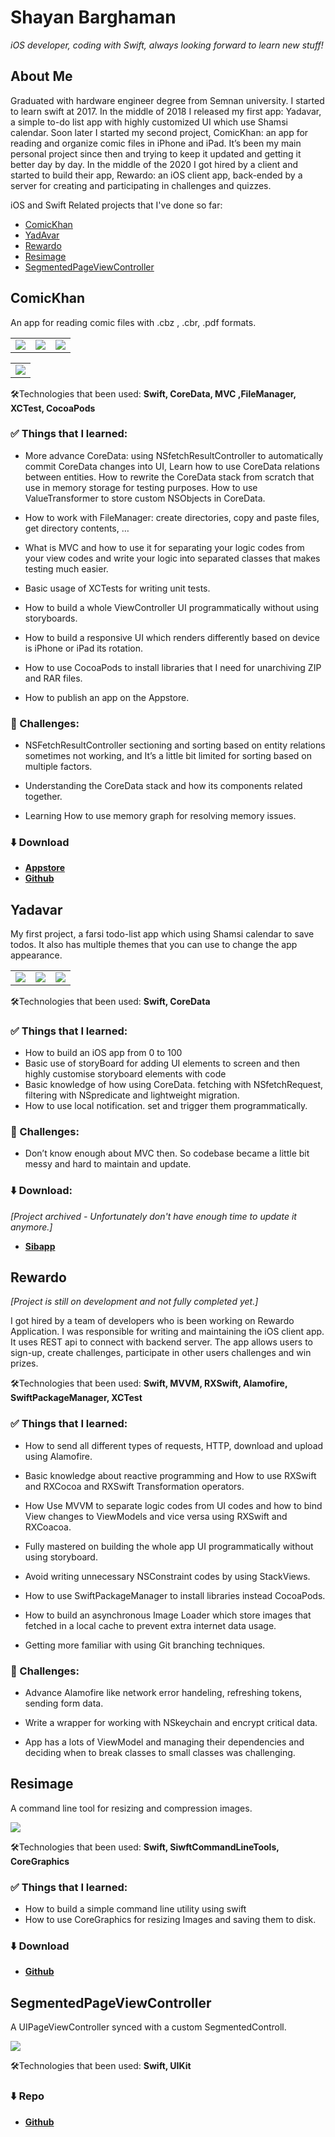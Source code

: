 # Shayan Barghaman

*iOS developer, coding with Swift, always looking forward to learn new stuff!*

## About Me

Graduated with hardware engineer degree from Semnan university. I started to learn swift at 2017. In the middle of 2018 I released my first app: Yadavar, a simple to-do list app with highly customized UI which use Shamsi calendar. Soon later I started my second project, ComicKhan: an app for reading and organize comic files in iPhone and iPad. It’s been my main personal project since then and trying to keep it updated and getting it better day by day. In the middle of the 2020 I got hired by a client and started to build their app, Rewardo: an iOS client app, back-ended by a server for creating and participating in challenges and quizzes.

iOS and Swift Related projects that I've done so far:


 * [ComicKhan](#comickhan)
 * [YadAvar](#yadavar)
 * [Rewardo](#rewardo)
 * [Resimage](#resimage)
 * [SegmentedPageViewController](#segmentedpageviewcontroller)
 

 ## ComicKhan

An app for reading comic files with .cbz , .cbr, .pdf formats.

<table>
  <tr>
    <td><img src="images/comickhan/01.PNG"></td>
    <td><img src="images/comickhan/02.PNG"></td>
    <td><img src="images/comickhan/03.PNG"></td>
  </tr>
 </table>
 <table align="center">
 <tr>
    <td><img src="images/comickhan/05.PNG"></td>
  </tr>
 </table>

🛠Technologies that been used: **Swift, CoreData, MVC ,FileManager, XCTest, CocoaPods**

### ✅ Things that I learned:

* More advance CoreData: using NSfetchResultController to automatically commit CoreData changes into UI,
Learn how to use CoreData relations between entities. How to rewrite the CoreData stack from scratch that use in memory storage for testing purposes. How to use ValueTransformer to store custom NSObjects in CoreData.

* How to work with FileManager: create directories, copy and paste files, get directory contents, …

* What is MVC and how to use it for separating your logic codes from your view codes and write your logic into separated classes that makes testing much easier.

* Basic usage of XCTests for writing unit tests.

* How to build a whole ViewController UI programmatically without using storyboards.

* How to build a responsive UI which renders differently based on device is iPhone or iPad its rotation.

* How to use CocoaPods to install libraries that I need for unarchiving ZIP and RAR files.

* How to publish an app on the Appstore.

### 😬 Challenges:

* NSFetchResultController sectioning and sorting based on entity relations sometimes not working, and It’s a little bit limited for sorting based on multiple factors.

* Understanding the CoreData stack and how its components related together.

* Learning How to use memory graph for resolving memory issues. 

### ⬇️ Download
* [**Appstore**](https://apps.apple.com/us/app/comickhan/id1516810943)
* [**Github**](https://github.com/shaysugg/ComicKhan)

 
## Yadavar
My first project, a farsi todo-list app which using Shamsi calendar to save todos. It also has multiple themes that you can use to change the app appearance.

<table>
  <tr>
    <td><img src="images/yadavar/01.PNG"></td>
    <td><img src="images/yadavar/02.PNG"></td>
    <td><img src="images/yadavar/03.PNG"></td>
  <tr>
</table>

 🛠Technologies that been used: **Swift, CoreData**

### ✅ Things that I learned: 
* How to build an iOS app from 0 to 100
* Basic use of storyBoard for adding UI elements to screen and then highly customise storyboard elements with code
* Basic knowledge of how using CoreData. fetching with NSfetchRequest, filtering with NSpredicate and lightweight migration.
* How to use local notification. set and trigger them programmatically.

### 😬 Challenges:
* Don’t know enough about MVC then. So codebase became a little bit messy and hard to maintain and update.

### ⬇️ Download:
*[Project archived - Unfortunately don't have enough time to update it anymore.]*
* [**Sibapp**](https://sibapp.com/applications/Yadavar)


## Rewardo

*[Project is still on development and not fully completed yet.]*

I got hired by a team of developers who is been working on Rewardo Application. I was responsible for writing and maintaining the iOS client app. It uses REST api to connect with backend server. The app allows users to sign-up, create challenges, participate in other users challenges and win prizes.


🛠Technologies that been used: **Swift, MVVM, RXSwift, Alamofire, SwiftPackageManager, XCTest**

### ✅ Things that I learned:

* How to send all different types of requests, HTTP, download and upload using Alamofire.

* Basic knowledge about reactive programming and How to use RXSwift and RXCocoa and RXSwift Transformation operators.

* How Use MVVM to separate logic codes from UI codes and how to bind View changes to ViewModels and vice versa using RXSwift and RXCoacoa.

* Fully mastered on building the whole app UI programmatically without using storyboard.

* Avoid writing unnecessary NSConstraint codes by using StackViews.

* How to use SwiftPackageManager to install libraries instead CocoaPods.

* How to build an asynchronous Image Loader which store images that fetched in a local cache to prevent extra internet data usage.

* Getting more familiar with using Git branching techniques.

### 😬 Challenges:

* Advance Alamofire like network error handeling, refreshing tokens, sending form data.

* Write a wrapper for working with NSkeychain and encrypt critical data.

* App has a lots of ViewModel and managing their dependencies and deciding when to break classes to small classes was challenging.

## Resimage

A command line tool for resizing and compression images.

<img src="images/resimage/01.png">

🛠Technologies that been used: **Swift, SiwftCommandLineTools, CoreGraphics**

### ✅ Things that I learned:
* How to build a simple command line utility using swift
* How to use CoreGraphics for resizing Images and saving them to disk.

### ⬇️ Download
* [**Github**](https://github.com/shaysugg/Resimage)

## SegmentedPageViewController

A UIPageViewController synced with a custom SegmentedControll.

<img src="images/spvc/01.gif">

🛠Technologies that been used: **Swift, UIKit**

### ⬇️ Repo
* [**Github**](https://github.com/shaysugg/SegmentedPageViewController)